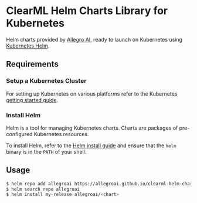 # ClearML Helm Charts Library for Kubernetes

Helm charts provided by [Allegro AI](https://clear.ml), ready to launch on Kubernetes using [Kubernetes Helm](https://github.com/helm/helm).

## Requirements

### Setup a Kubernetes Cluster

For setting up Kubernetes on various platforms refer to the Kubernetes [getting started guide](http://kubernetes.io/docs/getting-started-guides/).

### Install Helm

Helm is a tool for managing Kubernetes charts. Charts are packages of pre-configured Kubernetes resources.

To install Helm, refer to the [Helm install guide](https://github.com/helm/helm#install) and ensure that the `helm` binary is in the `PATH` of your shell.

## Usage

```bash
$ helm repo add allegroai https://allegroai.github.io/clearml-helm-charts
$ helm search repo allegroai
$ helm install my-release allegroai/<chart>
```
